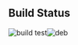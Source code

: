 ## Build Status
![build test](https://buildbot.hippocampus-robotics.net/plugins/badges/uvms_msgs-colcon-builder.svg?left_text=build)![deb](https://buildbot.hippocampus-robotics.net/plugins/badges/uvms_msgs-deb-builder.svg?left_text=deb)
